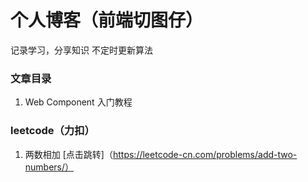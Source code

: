 # 个人博客（前端切图仔）

记录学习，分享知识
不定时更新算法

### 文章目录

1. Web Component 入门教程

### leetcode（力扣）

1. 两数相加 [点击跳转]（https://leetcode-cn.com/problems/add-two-numbers/）
